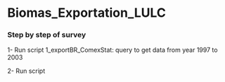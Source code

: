 # Biomas_Exportation_LULC

### Step by step of survey 

1- Run script 1_exportBR_ComexStat:  query to get data from year 1997 to 2003

2- Run script 